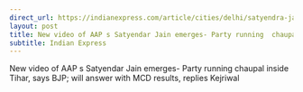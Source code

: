 ```yaml
---
direct_url: https://indianexpress.com/article/cities/delhi/satyendra-jain-cctv-video-tihar-jail-staff-8290897/
layout: post
title: New video of AAP s Satyendar Jain emerges- Party running  chaupal  inside Tihar, says BJP; will answer with MCD results, replies Kejriwal
subtitle: Indian Express
---
```


New video of AAP s Satyendar Jain emerges- Party running  chaupal  inside Tihar, says BJP; will answer with MCD results, replies Kejriwal